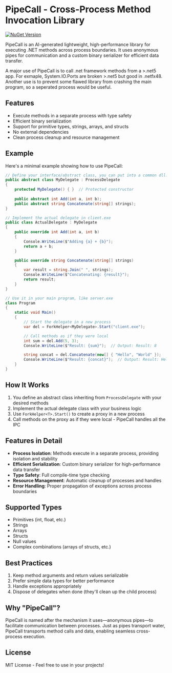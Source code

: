 # PipeCall - Cross-Process Method Invocation Library

[![NuGet Version](https://img.shields.io/nuget/v/PipeCall.svg)](https://www.nuget.org/packages/PipeCall/)

PipeCall is an AI-generated lightweight, high-performance library for executing .NET methods across process boundaries. It uses anonymous pipes for communication and a custom binary serializer for efficient data transfer. 

A major use of PipeCall is to call .net framework methods from a >.net5 app. For exmaple, System.IO.Ports are broken >.net5 but good in .netfx48.
Another use is to prevent some flawed library from crashing the main program, so a seperated process would be useful.

## Features

- Execute methods in a separate process with type safety
- Efficient binary serialization
- Support for primitive types, strings, arrays, and structs
- No external dependencies
- Clean process cleanup and resource management

## Example

Here's a minimal example showing how to use PipeCall:

```csharp
// Define your interface/abstract class, you can put into a common dll.
public abstract class MyDelegate : ProcessDelegate
{
    protected MyDelegate() { }  // Protected constructor
    
    public abstract int Add(int a, int b);
    public abstract string Concatenate(string[] strings);
}

// Implement the actual delegate in client.exe
public class ActualDelegate : MyDelegate
{
    public override int Add(int a, int b)
    {
        Console.WriteLine($"Adding {a} + {b}");
        return a + b;
    }

    public override string Concatenate(string[] strings)
    {
        var result = string.Join(" ", strings);
        Console.WriteLine($"Concatenating: {result}");
        return result;
    }
}

// Use it in your main program, like server.exe
class Program
{
    static void Main()
    {
        // Start the delegate in a new process
        var del = ForkHelper<MyDelegate>.Start("client.exe");

        // Call methods as if they were local
        int sum = del.Add(5, 3);
        Console.WriteLine($"Result: {sum}");  // Output: Result: 8

        string concat = del.Concatenate(new[] { "Hello", "World" });
        Console.WriteLine($"Result: {concat}");  // Output: Result: Hello World
    }
}
```

## How It Works

1. You define an abstract class inheriting from `ProcessDelegate` with your desired methods
2. Implement the actual delegate class with your business logic
3. Use `ForkHelper<T>.Start()` to create a proxy in a new process
4. Call methods on the proxy as if they were local - PipeCall handles all the IPC

## Features in Detail

- **Process Isolation**: Methods execute in a separate process, providing isolation and stability
- **Efficient Serialization**: Custom binary serializer for high-performance data transfer
- **Type Safety**: Full compile-time type checking
- **Resource Management**: Automatic cleanup of processes and handles
- **Error Handling**: Proper propagation of exceptions across process boundaries

## Supported Types

- Primitives (int, float, etc.)
- Strings
- Arrays
- Structs
- Null values
- Complex combinations (arrays of structs, etc.)

## Best Practices

1. Keep method arguments and return values serializable
2. Prefer simple data types for better performance
3. Handle exceptions appropriately
4. Dispose of delegates when done (they'll clean up the child process)

## Why "PipeCall"?

PipeCall is named after the mechanism it uses—anonymous pipes—to facilitate communication between processes. Just as pipes transport water, PipeCall transports method calls and data, enabling seamless cross-process execution.

## License

MIT License - Feel free to use in your projects! 
